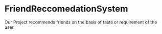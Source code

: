 # FriendReccomedationSystem
Our Project recommends friends on the basis of taste or requirement of the user.
